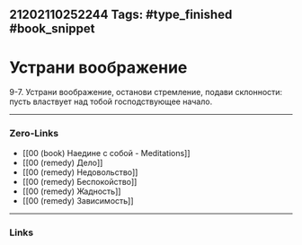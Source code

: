 21202110252244
Tags: #type_finished #book_snippet 
---
# Устрани воображение

 9-7. Устрани воображение, останови стремление, подави склонности: пусть властвует над тобой господствующее начало.

---
### Zero-Links
 - [[00 (book) Наедине с собой - Meditations]]
 - [[00 (remedy) Дело]]
 - [[00 (remedy) Недовольство]]
 - [[00 (remedy) Беспокойство]]
 - [[00 (remedy) Жадность]] 
 - [[00 (remedy) Зависимость]]
---
### Links
